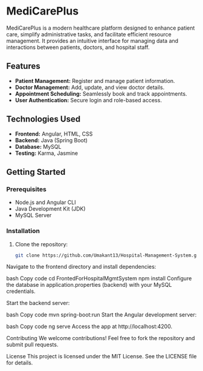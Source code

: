 # MediCarePlus

MediCarePlus is a modern healthcare platform designed to enhance patient care, simplify administrative tasks, and facilitate efficient resource management. It provides an intuitive interface for managing data and interactions between patients, doctors, and hospital staff.

## Features
- **Patient Management:** Register and manage patient information.
- **Doctor Management:** Add, update, and view doctor details.
- **Appointment Scheduling:** Seamlessly book and track appointments.
- **User Authentication:** Secure login and role-based access.

## Technologies Used
- **Frontend:** Angular, HTML, CSS
- **Backend:** Java (Spring Boot)
- **Database:** MySQL
- **Testing:** Karma, Jasmine

## Getting Started

### Prerequisites
- Node.js and Angular CLI
- Java Development Kit (JDK)
- MySQL Server

### Installation
1. Clone the repository:
   ```bash
   git clone https://github.com/Umakant13/Hospital-Management-System.git
Navigate to the frontend directory and install dependencies:

bash
Copy code
cd FrontedForHospitalMgmtSystem
npm install
Configure the database in application.properties (backend) with your MySQL credentials.

Start the backend server:

bash
Copy code
mvn spring-boot:run
Start the Angular development server:

bash
Copy code
ng serve
Access the app at http://localhost:4200.

Contributing
We welcome contributions! Feel free to fork the repository and submit pull requests.

License
This project is licensed under the MIT License. See the LICENSE file for details.
